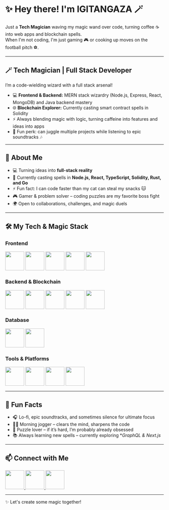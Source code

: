 # ✨ Hey there! I'm IGITANGAZA 🪄

Just a **Tech Magician** waving my magic wand over code, turning coffee ☕ into web apps and blockchain spells.  
When I'm not coding, I'm just gaming 🎮 or cooking up moves on the football pitch ⚽.

---

## 🪄 Tech Magician | Full Stack Developer

I’m a code-wielding wizard with a full stack arsenal!  
- 💻 **Frontend & Backend:** MERN stack wizardry (Node.js, Express, React, MongoDB) and Java backend mastery  
- 🌐 **Blockchain Explorer:** Currently casting smart contract spells in Solidity  
- ⚡ Always blending magic with logic, turning caffeine into features and ideas into apps  
- 🎩 Fun perk: can juggle multiple projects while listening to epic soundtracks 🎶  

---

## 🚀 About Me
- 💻 Turning ideas into **full-stack reality**
- 🌱 Currently casting spells in **Node.js, React, TypeScript, Solidity, Rust, and Go**
- ⚡ Fun fact: I can code faster than my cat can steal my snacks 🐱
- 🎮 Gamer & problem solver – coding puzzles are my favorite boss fight
- 🌍 Open to collaborations, challenges, and magic duels

---

## 🛠️ My Tech & Magic Stack

### Frontend
<a href="https://developer.mozilla.org/docs/Web/HTML"><img src="https://cdn.jsdelivr.net/gh/devicons/devicon/icons/html5/html5-original.svg" height="60" margin-right="16px"/></a>
<a href="https://developer.mozilla.org/docs/Web/CSS"><img src="https://cdn.jsdelivr.net/gh/devicons/devicon/icons/css3/css3-original.svg" height="60" margin-right:16px/></a>
<a href="https://developer.mozilla.org/docs/Web/JavaScript"><img src="https://cdn.jsdelivr.net/gh/devicons/devicon/icons/javascript/javascript-original.svg" height="60" margin-right:16px/></a>
<a href="https://reactjs.org/"><img src="https://cdn.jsdelivr.net/gh/devicons/devicon/icons/react/react-original.svg" height="60" margin-right:16px/></a>
<a href="https://nextjs.org/"><img src="https://cdn.jsdelivr.net/gh/devicons/devicon/icons/nextjs/nextjs-original.svg" height="60" margin-right:16px/></a>

### Backend & Blockchain
<a href="https://nodejs.org/"><img src="https://cdn.jsdelivr.net/gh/devicons/devicon/icons/nodejs/nodejs-original.svg" height="60" margin-right:16px/></a>
<a href="https://expressjs.com/"><img src="https://cdn.jsdelivr.net/gh/devicons/devicon/icons/express/express-original.svg" height="60" margin-right:16px/></a>
<a href="https://www.java.com/"><img src="https://cdn.jsdelivr.net/gh/devicons/devicon/icons/java/java-original.svg" height="60" margin-right:16px/></a>
<a href="https://soliditylang.org/"><img src="https://cdn.jsdelivr.net/gh/devicons/devicon/icons/solidity/solidity-original.svg" height="60" margin-right:16px/></a>
<a href="https://golang.org/"><img src="https://cdn.jsdelivr.net/gh/devicons/devicon/icons/go/go-original.svg" height="60" margin-right:16px/></a>

### Database
<a href="https://www.mongodb.com/"><img src="https://cdn.jsdelivr.net/gh/devicons/devicon/icons/mongodb/mongodb-original.svg" height="60" margin-right:16px/></a>
<a href="https://www.mysql.com/"><img src="https://cdn.jsdelivr.net/gh/devicons/devicon/icons/mysql/mysql-original.svg" height="60" margin-right:16px/></a>

### Tools & Platforms
<a href="https://git-scm.com/"><img src="https://cdn.jsdelivr.net/gh/devicons/devicon/icons/git/git-original.svg" height="60" margin-right:16px/></a>
<a href="https://github.com/"><img src="https://cdn.jsdelivr.net/gh/devicons/devicon/icons/github/github-original.svg" height="60" margin-right:16px/></a>
<a href="https://code.visualstudio.com/"><img src="https://cdn.jsdelivr.net/gh/devicons/devicon/icons/vscode/vscode-original.svg" height="60" margin-right:16px/></a>
<a href="https://www.docker.com/"><img src="https://cdn.jsdelivr.net/gh/devicons/devicon/icons/docker/docker-original.svg" height="60" margin-right:16px/></a>

---

## 🌟 Fun Facts
- 🎧 Lo-fi, epic soundtracks, and sometimes silence for ultimate focus
- 🏃‍♂️ Morning jogger – clears the mind, sharpens the code
- 🧩 Puzzle lover – if it’s hard, I’m probably already obsessed
- 📚 Always learning new spells – currently exploring **GraphQL & Next.js*

---

## 📫 Connect with Me

<!-- Instagram (purple gradient) -->
<a href="https://www.instagram.com/n.o.b.l.e___/">
  <img src="https://upload.wikimedia.org/wikipedia/commons/e/e7/Instagram_logo_2016.svg" height="60" margin-right:16px/>
</a>

<!-- X (Twitter) -->
<a href="https://x.com/IgitangazaNoble">
  <img src="https://cdn.jsdelivr.net/gh/simple-icons/simple-icons/icons/x.svg" height="60" margin-right:16px/>
</a>

<!-- Gmail (original logo) -->
<a href="mailto:igitangazanobleprince@gmail.com">
  <img src="https://upload.wikimedia.org/wikipedia/commons/4/4e/Gmail_Icon.png" height="60" margin-right:16px/>
</a>

---

✨ Let's create some magic together!
